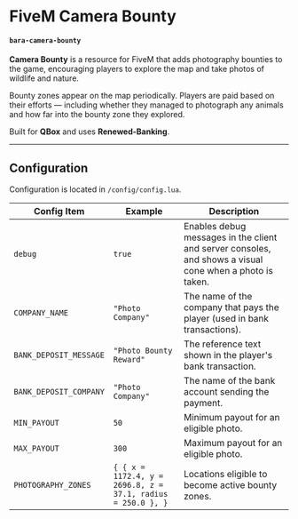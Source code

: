 # FiveM Camera Bounty

#### `bara-camera-bounty`

**Camera Bounty** is a resource for FiveM that adds photography bounties to the game, encouraging players to explore the map and take photos of wildlife and nature.

Bounty zones appear on the map periodically. Players are paid based on their efforts — including whether they managed to photograph any animals and how far into the bounty zone they explored.

Built for **QBox** and uses **Renewed-Banking**.

---

## Configuration

Configuration is located in `/config/config.lua`.

| Config Item            | Example                                                     | Description                                                                 |
|------------------------|-------------------------------------------------------------|-----------------------------------------------------------------------------|
| `debug`                | `true`                                                      | Enables debug messages in the client and server consoles, and shows a visual cone when a photo is taken. |
| `COMPANY_NAME`         | `"Photo Company"`                                           | The name of the company that pays the player (used in bank transactions).   |
| `BANK_DEPOSIT_MESSAGE` | `"Photo Bounty Reward"`                                     | The reference text shown in the player's bank transaction.                  |
| `BANK_DEPOSIT_COMPANY` | `"Photo Company"`                                           | The name of the bank account sending the payment.                           |
| `MIN_PAYOUT`           | `50`                                                        | Minimum payout for an eligible photo.                                       |
| `MAX_PAYOUT`           | `300`                                                       | Maximum payout for an eligible photo.                                       |
| `PHOTOGRAPHY_ZONES`    | `{ { x = 1172.4, y = 2696.8, z = 37.1, radius = 250.0 }, }` | Locations eligible to become active bounty zones.                           |